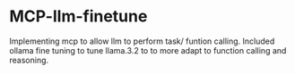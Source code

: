 # MCP-llm-finetune
Implementing mcp to allow llm to perform task/ funtion calling. Included ollama fine tuning to tune llama.3.2 to to more adapt to function calling and reasoning.
